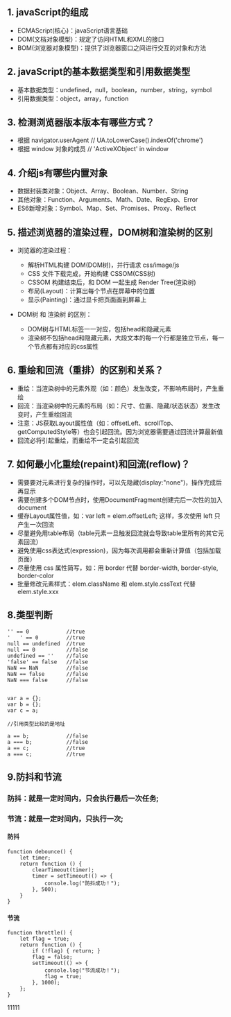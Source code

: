 ## 1. javaScript的组成
- ECMAScript(核心)：javaScript语言基础
- DOM(文档对象模型)：规定了访问HTML和XML的接口
- BOM(浏览器对象模型)：提供了浏览器窗口之间进行交互的对象和方法

## 2. javaScript的基本数据类型和引用数据类型
- 基本数据类型：undefined，null，boolean，number，string，symbol
- 引用数据类型：object，array，function

## 3. 检测浏览器版本版本有哪些方式？
- 根据 navigator.userAgent   //  UA.toLowerCase().indexOf('chrome')
- 根据 window 对象的成员       // 'ActiveXObject' in window

## 4. 介绍js有哪些内置对象
- 数据封装类对象：Object、Array、Boolean、Number、String
- 其他对象：Function、Arguments、Math、Date、RegExp、Error
- ES6新增对象：Symbol、Map、Set、Promises、Proxy、Reflect

## 5. 描述浏览器的渲染过程，DOM树和渲染树的区别
- 浏览器的渲染过程：
    - 解析HTML构建 DOM(DOM树)，并行请求 css/image/js
    - CSS 文件下载完成，开始构建 CSSOM(CSS树)
    - CSSOM 构建结束后，和 DOM 一起生成 Render Tree(渲染树)
    - 布局(Layout)：计算出每个节点在屏幕中的位置
    - 显示(Painting)：通过显卡把页面画到屏幕上

- DOM树 和 渲染树 的区别：
    - DOM树与HTML标签一一对应，包括head和隐藏元素
    - 渲染树不包括head和隐藏元素，大段文本的每一个行都是独立节点，每一个节点都有对应的css属性

## 6. 重绘和回流（重排）的区别和关系？
- 重绘：当渲染树中的元素外观（如：颜色）发生改变，不影响布局时，产生重绘
- 回流：当渲染树中的元素的布局（如：尺寸、位置、隐藏/状态状态）发生改变时，产生重绘回流
- 注意：JS获取Layout属性值（如：offsetLeft、scrollTop、getComputedStyle等）也会引起回流。因为浏览器需要通过回流计算最新值
- 回流必将引起重绘，而重绘不一定会引起回流

## 7. 如何最小化重绘(repaint)和回流(reflow)？
- 需要要对元素进行复杂的操作时，可以先隐藏(display:"none")，操作完成后再显示
- 需要创建多个DOM节点时，使用DocumentFragment创建完后一次性的加入document
- 缓存Layout属性值，如：var left = elem.offsetLeft; 这样，多次使用 left 只产生一次回流
- 尽量避免用table布局（table元素一旦触发回流就会导致table里所有的其它元素回流）
- 避免使用css表达式(expression)，因为每次调用都会重新计算值（包括加载页面）
- 尽量使用 css 属性简写，如：用 border 代替 border-width, border-style, border-color
- 批量修改元素样式：elem.className 和 elem.style.cssText 代替 elem.style.xxx

## 8.类型判断

```
'' == 0            //true
'   ' == 0         //true
null == undefined  //true
null == 0          //false
undefined == ''    //false
'false' == false   //false
NaN == NaN         //false
NaN == false       //false
NaN === false      //false


var a = {};
var b = {};
var c = a;

//引用类型比较的是地址

a == b;            //false
a === b;           //false
a == c;            //true
a === c;           //true
```

## 9.防抖和节流
### 防抖：就是一定时间内，只会执行最后一次任务;
### 节流：就是一定时间内，只执行一次;

#### 防抖

```
function debounce() {
	let timer;
	return function () {
		clearTimeout(timer);
		timer = setTimeout(() => {
			console.log("防抖成功！");
		}, 500);
	}
}
```

#### 节流

```
function throttle() {
	let flag = true;
	return function () {
		if (!flag) { return; }
		flag = false;
		setTimeout(() => {
			console.log("节流成功！");
			flag = true;
		}, 1000);
	};
}
```


11111